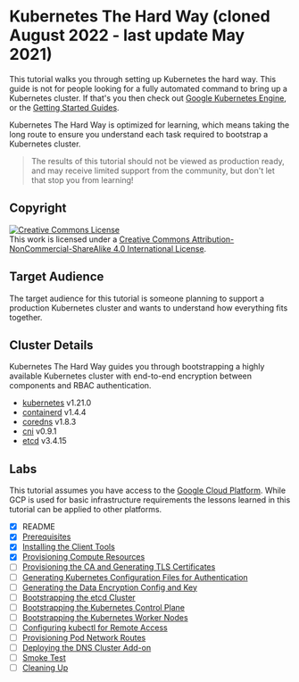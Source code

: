 # Kubernetes The Hard Way (cloned August 2022 - last update May 2021)

This tutorial walks you through setting up Kubernetes the hard way. This guide is not for people looking for a fully automated command to bring up a Kubernetes cluster. If that's you then check out [Google Kubernetes Engine](https://cloud.google.com/kubernetes-engine), or the [Getting Started Guides](https://kubernetes.io/docs/setup).

Kubernetes The Hard Way is optimized for learning, which means taking the long route to ensure you understand each task required to bootstrap a Kubernetes cluster.

> The results of this tutorial should not be viewed as production ready, and may receive limited support from the community, but don't let that stop you from learning!

## Copyright

<a rel="license" href="http://creativecommons.org/licenses/by-nc-sa/4.0/"><img alt="Creative Commons License" style="border-width:0" src="https://i.creativecommons.org/l/by-nc-sa/4.0/88x31.png" /></a><br />This work is licensed under a <a rel="license" href="http://creativecommons.org/licenses/by-nc-sa/4.0/">Creative Commons Attribution-NonCommercial-ShareAlike 4.0 International License</a>.


## Target Audience

The target audience for this tutorial is someone planning to support a production Kubernetes cluster and wants to understand how everything fits together.

## Cluster Details

Kubernetes The Hard Way guides you through bootstrapping a highly available Kubernetes cluster with end-to-end encryption between components and RBAC authentication.

* [kubernetes](https://github.com/kubernetes/kubernetes) v1.21.0
* [containerd](https://github.com/containerd/containerd) v1.4.4
* [coredns](https://github.com/coredns/coredns) v1.8.3
* [cni](https://github.com/containernetworking/cni) v0.9.1
* [etcd](https://github.com/etcd-io/etcd) v3.4.15

## Labs

This tutorial assumes you have access to the [Google Cloud Platform](https://cloud.google.com). While GCP is used for basic infrastructure requirements the lessons learned in this tutorial can be applied to other platforms.

- [x] README
- [x] [Prerequisites](docs/01-prerequisites.md)
- [x] [Installing the Client Tools](docs/02-client-tools.md)
- [x] [Provisioning Compute Resources](docs/03-compute-resources.md)
- [ ] [Provisioning the CA and Generating TLS Certificates](docs/04-certificate-authority.md)
- [ ] [Generating Kubernetes Configuration Files for Authentication](docs/05-kubernetes-configuration-files.md)
- [ ] [Generating the Data Encryption Config and Key](docs/06-data-encryption-keys.md)
- [ ] [Bootstrapping the etcd Cluster](docs/07-bootstrapping-etcd.md)
- [ ] [Bootstrapping the Kubernetes Control Plane](docs/08-bootstrapping-kubernetes-controllers.md)
- [ ] [Bootstrapping the Kubernetes Worker Nodes](docs/09-bootstrapping-kubernetes-workers.md)
- [ ] [Configuring kubectl for Remote Access](docs/10-configuring-kubectl.md)
- [ ] [Provisioning Pod Network Routes](docs/11-pod-network-routes.md)
- [ ] [Deploying the DNS Cluster Add-on](docs/12-dns-addon.md)
- [ ] [Smoke Test](docs/13-smoke-test.md)
- [ ] [Cleaning Up](docs/14-cleanup.md)
